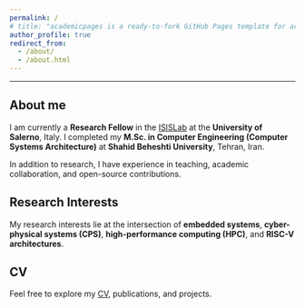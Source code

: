 ```yaml
---
permalink: /
# title: "academicpages is a ready-to-fork GitHub Pages template for academic personal websites"
author_profile: true
redirect_from: 
  - /about/
  - /about.html
---
```



------
   
 About me
------
I am currently a **Research Fellow** in the [ISISLab](https://www.isislab.it) at the **University of Salerno**, Italy. 
I completed my **M.Sc. in Computer Engineering (Computer Systems Architecture)** at **Shahid Beheshti University**, Tehran, Iran. 

In addition to research, I have experience in teaching, academic collaboration, and open-source contributions. 



Research Interests
------
My research interests lie at the intersection of **embedded systems**, **cyber-physical systems (CPS)**, **high-performance computing (HPC)**, and **RISC-V architectures**.

CV
------
Feel free to explore my [CV](/files/CV-MohammadVazirpanah.pdf), publications, and projects.
